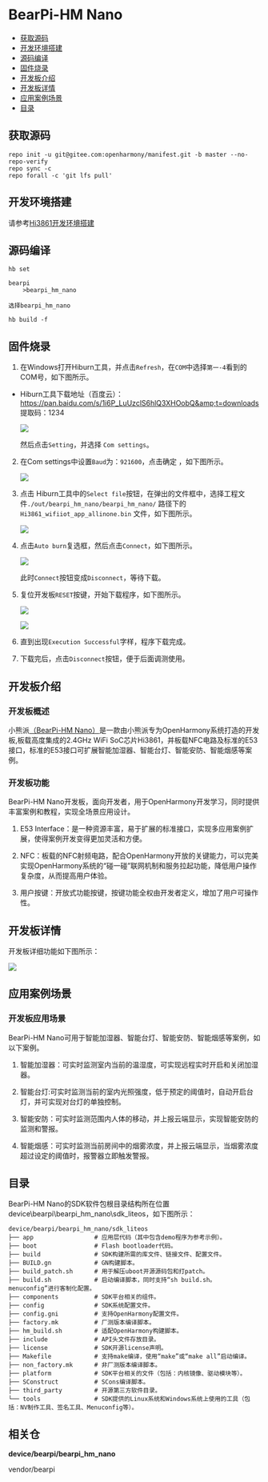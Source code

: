 # BearPi-HM Nano<a name="ZH-CN_TOPIC_0000001130176841"></a>

-   [获取源码](#section11660541590)
-   [开发环境搭建](#section11660541591)
-   [源码编译](#section11660541592)
-   [固件烧录](#section11660541593)
-   [开发板介绍](#section11660541594)
-   [开发板详情](#section12212842173518)
-   [应用案例场景](#section1464106163819)
-   [目录](#section1464106163817)

## 获取源码<a name="section11660541590"></a>
```
repo init -u git@gitee.com:openharmony/manifest.git -b master --no-repo-verify
repo sync -c
repo forall -c 'git lfs pull'
```
## 开发环境搭建<a name="section11660541591"></a>
请参考[Hi3861开发环境搭建](https://gitee.com/openharmony/docs/blob/master/zh-cn/device-dev/quick-start/quickstart-lite-steps-hi3861-setting.md)

## 源码编译<a name="section11660541592"></a>
```
hb set

bearpi
    >bearpi_hm_nano

选择bearpi_hm_nano

hb build -f
```
## 固件烧录<a name="section11660541593"></a>
1. 在Windows打开Hiburn工具，并点击`Refresh`，在`COM`中选择`第一-4`看到的COM号，如下图所示。
- Hiburn工具下载地址（百度云）：https://pan.baidu.com/s/1i6P_LuUzclS6hlQ3XHOobQ&amp;t=downloads 提取码：1234



    ![](docs/quick-start/figures/HiBurn主界面.png)

    然后点击`Setting`，并选择 `Com settings`。

2. 在Com settings中设置`Baud`为：`921600`，点击确定 ，如下图所示。   

    ![](docs/quick-start/figures/HiBurn_Comsettings.png)

3. 点击 Hiburn工具中的`Select file`按钮，在弹出的文件框中，选择工程文件`./out/bearpi_hm_nano/bearpi_hm_nano/` 路径下的`Hi3861_wifiiot_app_allinone.bin` 文件，如下图所示。

    ![](docs/quick-start/figures/HiBurn_打开文件.png)

4. 点击`Auto burn`复选框，然后点击`Connect`，如下图所示。

    ![](docs/quick-start/figures/HiBurn准备下载.png)

    此时`Connect`按钮变成`Disconnect`，等待下载。

5. 复位开发板`RESET`按键，开始下载程序，如下图所示。

    ![](docs/quick-start/figures/复位开发板.png)

    ![](docs/quick-start/figures/Hiburn_下载程序中.png)

    
6. 直到出现`Execution Successful`字样，程序下载完成。

7. 下载完后，点击`Disconnect`按钮，便于后面调测使用。

## 开发板介绍<a name="section11660541594"></a>

### 开发板概述


小熊派[（BearPi-HM Nano）](https://item.taobao.com/item.htm?id=633296694816)是一款由小熊派专为OpenHarmony系统打造的开发板,板载高度集成的2.4GHz WiFi SoC芯片Hi3861，并板载NFC电路及标准的E53接口，标准的E53接口可扩展智能加湿器、智能台灯、智能安防、智能烟感等案例。

### 开发板功能
BearPi-HM Nano开发板，面向开发者，用于OpenHarmony开发学习，同时提供丰富案例和教程，实现全场景应用设计。

1. E53 Interface：是一种资源丰富，易于扩展的标准接口，实现多应用案例扩展，使得案例开发变得更加灵活和方便。

2. NFC：板载的NFC射频电路，配合OpenHarmony开放的关键能力，可以完美实现OpenHarmony系统的“碰一碰”联网机制和服务拉起功能，降低用户操作复杂度，从而提高用户体验。

3. 用户按键：开放式功能按键，按键功能全权由开发者定义，增加了用户可操作性。

## 开发板详情<a name="section12212842173518"></a>
开发板详细功能如下图所示：

![](figures/BearPi-HM_NanoBoardDetail.png)

## 应用案例场景<a name="section1464106163819"></a>

### 开发板应用场景

BearPi-HM Nano可用于智能加湿器、智能台灯、智能安防、智能烟感等案例，如以下案例。

1. 智能加湿器：可实时监测室内当前的温湿度，可实现远程实时开启和关闭加湿器。

2. 智能台灯:可实时监测当前的室内光照强度，低于预定的阈值时，自动开启台灯，并可实现对台灯的单独控制。

3. 智能安防：可实时监测范围内人体的移动，并上报云端显示，实现智能安防的监测和警报。

4. 智能烟感：可实时监测当前房间中的烟雾浓度，并上报云端显示，当烟雾浓度超过设定的阈值时，报警器立即触发警报。



## 目录<a name="section1464106163817"></a>

BearPi-HM Nano的SDK软件包根目录结构所在位置device\\bearpi\\bearpi\_hm\_nano\\sdk\_liteos，如下图所示：

```
device/bearpi/bearpi_hm_nano/sdk_liteos
├── app                 # 应用层代码（其中包含demo程序为参考示例）。
├── boot                # Flash bootloader代码。
├── build               # SDK构建所需的库文件、链接文件、配置文件。
├── BUILD.gn            # GN构建脚本。
├── build_patch.sh      # 用于解压uboot开源源码包和打patch。
├── build.sh            # 启动编译脚本，同时支持“sh build.sh。 menuconfig”进行客制化配置。
├── components          # SDK平台相关的组件。
├── config              # SDK系统配置文件。
├── config.gni          # 支持OpenHarmony配置文件。
├── factory.mk          # 厂测版本编译脚本。
├── hm_build.sh         # 适配OpenHarmony构建脚本。
├── include             # API头文件存放目录。
├── license             # SDK开源license声明。
├── Makefile            # 支持make编译，使用“make”或“make all”启动编译。
├── non_factory.mk      # 非厂测版本编译脚本。
├── platform            # SDK平台相关的文件（包括：内核镜像、驱动模块等）。
├── SConstruct          # SCons编译脚本。
├── third_party         # 开源第三方软件目录。
└── tools               # SDK提供的Linux系统和Windows系统上使用的工具（包括：NV制作工具、签名工具、Menuconfig等）。
```

## 相关仓<a name="section1371113476307"></a>

**device/bearpi/bearpi_hm_nano**

vendor/bearpi



